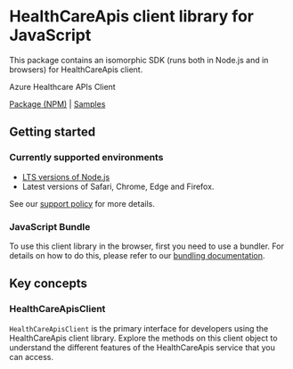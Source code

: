 # HealthCareApis client library for JavaScript

This package contains an isomorphic SDK (runs both in Node.js and in browsers) for HealthCareApis client.

Azure Healthcare APIs Client

[Package (NPM)](https://www.npmjs.com/package/@msinternal/healthcareapis) |
[Samples](https://github.com/Azure-Samples/azure-samples-js-management)

## Getting started

### Currently supported environments

- [LTS versions of Node.js](https://nodejs.org/about/releases/)
- Latest versions of Safari, Chrome, Edge and Firefox.

See our [support policy](https://github.com/Azure/azure-sdk-for-js/blob/main/SUPPORT.md) for more details.





### JavaScript Bundle
To use this client library in the browser, first you need to use a bundler. For details on how to do this, please refer to our [bundling documentation](https://aka.ms/AzureSDKBundling).

## Key concepts

### HealthCareApisClient

`HealthCareApisClient` is the primary interface for developers using the HealthCareApis client library. Explore the methods on this client object to understand the different features of the HealthCareApis service that you can access.

